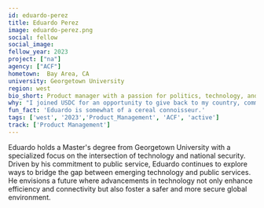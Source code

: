 ```yaml
---
id: eduardo-perez
title: Eduardo Perez
image: eduardo-perez.png
social: fellow
social_image:
fellow_year: 2023
project: ["na"]
agency: ["ACF"]
hometown:  Bay Area, CA
university: Georgetown University
region: west
bio_short: Product manager with a passion for politics, technology, and security 
why: "I joined USDC for an opportunity to give back to my country, community, and peers."
fun_fact: 'Eduardo is somewhat of a cereal connoisseur.'
tags: ['west', '2023','Product_Management', 'ACF', 'active']
track: ['Product Management']
---
```


Eduardo holds a Master's degree from Georgetown University with a specialized focus on the intersection of technology and national security. Driven by his commitment to public service, Eduardo continues to explore ways to bridge the gap between emerging technology and public services. He envisions a future where advancements in technology not only enhance efficiency and connectivity but also foster a safer and more secure global environment. 

